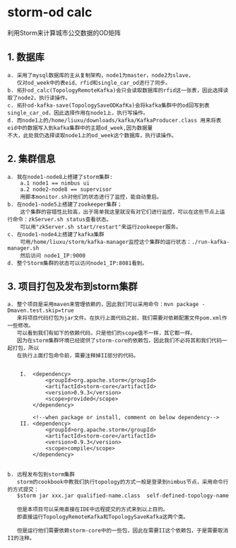 # storm-od calc

利用Storm来计算城市公交数据的OD矩阵

## 1. 数据库

    a. 采用了mysql数据库的主从复制架构，node1为master，node2为slave，
       仅对od_week中的表eid、rfid和single_car_od进行了同步。
    b. 拓扑od_calc(TopologyRemoteKafka)会只会读取数据库的rfid这一张表，因此选择读取了node2，执行读操作。
    c. 拓扑od-kafka-save(TopologySaveODKafKa)会将kafka集群中的od回写到表single_car_od，因此选择作用在node1上，执行写操作。
    d. 而node1上的/home/liuxu/downloads/kafka/KafkaProducer.class 用来将表eid中的数据写入到kafka集群中的主题od_week,因为数据量
    不大，此处我仍选择读取node1上的od_week这个数据库，执行读操作。

## 2. 集群信息

    a. 我在node1-node8上搭建了storm集群:
        a.1 node1 == nimbus ui
        a.2 node2-node8 == supervisor
        用脚本monitor.sh对他们的状态进行了监控，能自动重启。
    b. 在node1-node5上搭建了zookeeper集群；
        这个集群的容错性比较高，出于简单我这里就没有对它们进行监控，可以在这些节点上运行命令：zkServer.sh status查看状态。
        可以用"zkServer.sh start/restart"来运行zookeeper服务。
    c. 在node1-node4上搭建了kafka集群
        可用/home/liuxu/storm/kafka-manager监控这个集群的运行状态：./run-kafka-manager.sh
        然后访问 node1_IP:9000
    d. 整个Storm集群的状态可以访问node1_IP:8081看到。

## 3. 项目打包及发布到storm集群

    a. 整个项目是采用maven来管理依赖的，因此我们可以采用命令：mvn package -Dmaven.test.skip=true
       来将项目代码打包为jar文件。在执行上面代码之前，我们需要对依赖配置文件pom.xml作一些修改。
       可以看到我们有如下的依赖代码，只是他们的scope值不一样，其它都一样。
       因为在storm集群环境已经提供了storm-core的依赖包，因此我们不必将其和我们代码一起打包，所以
       在执行上面打包命令前，需要注释掉II部分的代码。

       
        I.  <dependency>
                <groupId>org.apache.storm</groupId>
                <artifactId>storm-core</artifactId>
                <version>0.9.3</version>
                <scope>provided</scope>
            </dependency>
        
            <!--when package or install, comment on below dependency-->
        II. <dependency>
                <groupId>org.apache.storm</groupId>
                <artifactId>storm-core</artifactId>
                <version>0.9.3</version>
                <scope>compile</scope>
            </dependency>
        
 
    b. 远程发布包到storm集群
       storm的cookbook中教我们执行topology的方式一般是登录到nimbus节点，采用命令行的方式提交：
       $storm jar xxx.jar qualified-name.class  self-defined-topology-name

       但是本项目可以采用直接在IDE中远程提交的方式来到以上目的。
       即直接运行TopologyRemoteKafka和TopologySaveKafka这两个类。

       但是运行他们需要依赖storm-core中的一些包，因此在需要II这个依赖包，于是需要取消II的注释。
